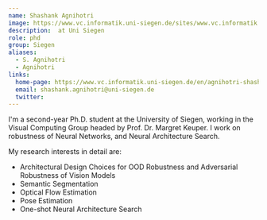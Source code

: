 ```yaml
---
name: Shashank Agnihotri
image: https://www.vc.informatik.uni-siegen.de/sites/www.vc.informatik.uni-siegen.de/files/styles/mitarbeiter_foto/public/pictures/shashank2.jpg
description:  at Uni Siegen
role: phd
group: Siegen
aliases:
  - S. Agnihotri
  - Agnihotri
links:
  home-page: https://www.vc.informatik.uni-siegen.de/en/agnihotri-shashank
  email: shashank.agnihotri@uni-siegen.de
  twitter: 
---
```


I'm a second-year Ph.D. student at the University of Siegen, working in the Visual Computing Group headed by Prof. Dr. Margret Keuper. I work on robustness of Neural Networks, and Neural Architecture Search.

My research interests in detail are:
- Architectural Design Choices for OOD Robustness and Adversarial Robustness of Vision Models
- Semantic Segmentation
- Optical Flow Estimation
- Pose Estimation
- One-shot Neural Architecture Search
